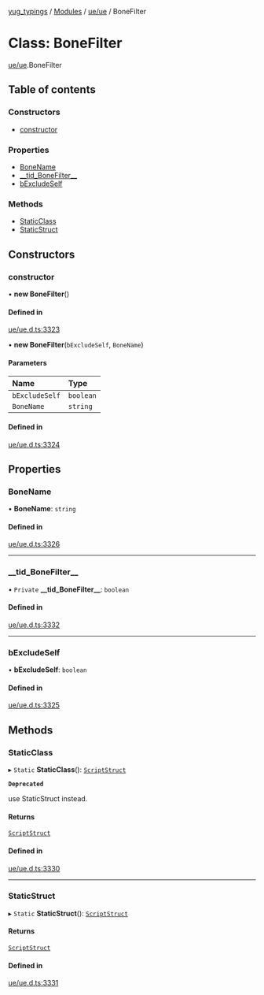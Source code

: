 [yug_typings](../README.md) / [Modules](../modules.md) / [ue/ue](../modules/ue_ue.md) / BoneFilter

# Class: BoneFilter

[ue/ue](../modules/ue_ue.md).BoneFilter

## Table of contents

### Constructors

- [constructor](ue_ue.BoneFilter.md#constructor)

### Properties

- [BoneName](ue_ue.BoneFilter.md#bonename)
- [\_\_tid\_BoneFilter\_\_](ue_ue.BoneFilter.md#__tid_bonefilter__)
- [bExcludeSelf](ue_ue.BoneFilter.md#bexcludeself)

### Methods

- [StaticClass](ue_ue.BoneFilter.md#staticclass)
- [StaticStruct](ue_ue.BoneFilter.md#staticstruct)

## Constructors

### constructor

• **new BoneFilter**()

#### Defined in

[ue/ue.d.ts:3323](https://github.com/YugMetaverse/yug_typings/blob/25cad34/ue/ue.d.ts#L3323)

• **new BoneFilter**(`bExcludeSelf`, `BoneName`)

#### Parameters

| Name | Type |
| :------ | :------ |
| `bExcludeSelf` | `boolean` |
| `BoneName` | `string` |

#### Defined in

[ue/ue.d.ts:3324](https://github.com/YugMetaverse/yug_typings/blob/25cad34/ue/ue.d.ts#L3324)

## Properties

### BoneName

• **BoneName**: `string`

#### Defined in

[ue/ue.d.ts:3326](https://github.com/YugMetaverse/yug_typings/blob/25cad34/ue/ue.d.ts#L3326)

___

### \_\_tid\_BoneFilter\_\_

• `Private` **\_\_tid\_BoneFilter\_\_**: `boolean`

#### Defined in

[ue/ue.d.ts:3332](https://github.com/YugMetaverse/yug_typings/blob/25cad34/ue/ue.d.ts#L3332)

___

### bExcludeSelf

• **bExcludeSelf**: `boolean`

#### Defined in

[ue/ue.d.ts:3325](https://github.com/YugMetaverse/yug_typings/blob/25cad34/ue/ue.d.ts#L3325)

## Methods

### StaticClass

▸ `Static` **StaticClass**(): [`ScriptStruct`](ue_ue.ScriptStruct.md)

**`Deprecated`**

use StaticStruct instead.

#### Returns

[`ScriptStruct`](ue_ue.ScriptStruct.md)

#### Defined in

[ue/ue.d.ts:3330](https://github.com/YugMetaverse/yug_typings/blob/25cad34/ue/ue.d.ts#L3330)

___

### StaticStruct

▸ `Static` **StaticStruct**(): [`ScriptStruct`](ue_ue.ScriptStruct.md)

#### Returns

[`ScriptStruct`](ue_ue.ScriptStruct.md)

#### Defined in

[ue/ue.d.ts:3331](https://github.com/YugMetaverse/yug_typings/blob/25cad34/ue/ue.d.ts#L3331)
